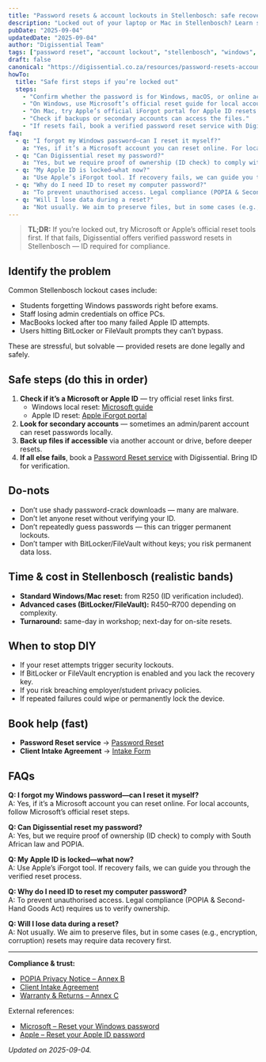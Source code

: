 ```yaml
---
title: "Password resets & account lockouts in Stellenbosch: safe recovery steps"
description: "Locked out of your laptop or Mac in Stellenbosch? Learn safe reset steps, legal ID checks, and how Digissential performs verified password resets."
pubDate: "2025-09-04"
updatedDate: "2025-09-04"
author: "Digissential Team"
tags: ["password reset", "account lockout", "stellenbosch", "windows", "apple id"]
draft: false
canonical: "https://digissential.co.za/resources/password-resets-account-lockouts-stellenbosch/"
howTo:
  title: "Safe first steps if you’re locked out"
  steps:
    - "Confirm whether the password is for Windows, macOS, or online accounts like Apple ID."
    - "On Windows, use Microsoft’s official reset guide for local accounts if available."
    - "On Mac, try Apple’s official iForgot portal for Apple ID resets."
    - "Check if backups or secondary accounts can access the files."
    - "If resets fail, book a verified password reset service with Digissential (ID required)."
faq:
  - q: "I forgot my Windows password—can I reset it myself?"
    a: "Yes, if it’s a Microsoft account you can reset online. For local accounts, follow Microsoft’s official reset steps."
  - q: "Can Digissential reset my password?"
    a: "Yes, but we require proof of ownership (ID check) to comply with South African law and POPIA."
  - q: "My Apple ID is locked—what now?"
    a: "Use Apple’s iForgot tool. If recovery fails, we can guide you through the verified reset process."
  - q: "Why do I need ID to reset my computer password?"
    a: "To prevent unauthorised access. Legal compliance (POPIA & Second-Hand Goods Act) requires us to verify ownership."
  - q: "Will I lose data during a reset?"
    a: "Not usually. We aim to preserve files, but in some cases (e.g., encryption, corruption) resets may require data recovery first."
---
```


> **TL;DR:** If you’re locked out, try Microsoft or Apple’s official reset tools first. If that fails, Digissential offers verified password resets in Stellenbosch — ID required for compliance.

## Identify the problem

Common Stellenbosch lockout cases include:
- Students forgetting Windows passwords right before exams.  
- Staff losing admin credentials on office PCs.  
- MacBooks locked after too many failed Apple ID attempts.  
- Users hitting BitLocker or FileVault prompts they can’t bypass.  

These are stressful, but solvable — provided resets are done legally and safely.

## Safe steps (do this in order)

1. **Check if it’s a Microsoft or Apple ID** — try official reset links first.  
   - Windows local reset: [Microsoft guide](https://support.microsoft.com/en-us/help/4026971)  
   - Apple ID reset: [Apple iForgot portal](https://iforgot.apple.com/password/verify/appleid)  
2. **Look for secondary accounts** — sometimes an admin/parent account can reset passwords locally.  
3. **Back up files if accessible** via another account or drive, before deeper resets.  
4. **If all else fails**, book a [Password Reset service](/services/password-reset/) with Digissential. Bring ID for verification.  

## Do-nots

- Don’t use shady password-crack downloads — many are malware.  
- Don’t let anyone reset without verifying your ID.  
- Don’t repeatedly guess passwords — this can trigger permanent lockouts.  
- Don’t tamper with BitLocker/FileVault without keys; you risk permanent data loss.  

## Time & cost in Stellenbosch (realistic bands)

- **Standard Windows/Mac reset:** from R250 (ID verification included).  
- **Advanced cases (BitLocker/FileVault):** R450–R700 depending on complexity.  
- **Turnaround:** same-day in workshop; next-day for on-site resets.  

## When to stop DIY

- If your reset attempts trigger security lockouts.  
- If BitLocker or FileVault encryption is enabled and you lack the recovery key.  
- If you risk breaching employer/student privacy policies.  
- If repeated failures could wipe or permanently lock the device.  

## Book help (fast)

- **Password Reset service** → [Password Reset](/services/password-reset/)  
- **Client Intake Agreement** → [Intake Form](/legal/client-intake-agreement/)  

## FAQs

**Q: I forgot my Windows password—can I reset it myself?**  
A: Yes, if it’s a Microsoft account you can reset online. For local accounts, follow Microsoft’s official reset steps.

**Q: Can Digissential reset my password?**  
A: Yes, but we require proof of ownership (ID check) to comply with South African law and POPIA.

**Q: My Apple ID is locked—what now?**  
A: Use Apple’s iForgot tool. If recovery fails, we can guide you through the verified reset process.

**Q: Why do I need ID to reset my computer password?**  
A: To prevent unauthorised access. Legal compliance (POPIA & Second-Hand Goods Act) requires us to verify ownership.

**Q: Will I lose data during a reset?**  
A: Not usually. We aim to preserve files, but in some cases (e.g., encryption, corruption) resets may require data recovery first.

---

**Compliance & trust:**  
- [POPIA Privacy Notice – Annex B](/legal/privacy-popia-processing-notice/)  
- [Client Intake Agreement](/legal/client-intake-agreement/)  
- [Warranty & Returns – Annex C](/legal/warranty-returns/)  

External references:  
- [Microsoft – Reset your Windows password](https://support.microsoft.com/en-us/help/4026971)  
- [Apple – Reset your Apple ID password](https://iforgot.apple.com/password/verify/appleid)  

*Updated on 2025-09-04.*

